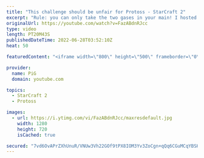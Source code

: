 ```yaml
---
title: "This challenge should be unfair for Protoss - StarCraft 2"
excerpt: "Rule: you can only take the two gases in your main! I hosted this tournament during Subathon 2.0 and we had a lot of Terran and Protoss players take part. You would think that MAN WITH GUN wins this but is Neeb a god? Neeb vs BattleB | Low Gas Tournament (Bo5 PvT) -- 🐷 Second Channel for Learning StarCraft"
originalUrl: https://youtube.com/watch?v=FazABdnRJcc
type: video
length: PT20M43S
publishedDateTime: 2022-06-28T03:52:10Z
heat: 50

featuredContent: "<iframe width=\"800\" height=\"500\" frameborder=\"0\" src=\"https://www.youtube.com/embed/FazABdnRJcc\" allow=\"accelerometer; autoplay; encrypted-media; gyroscope; picture-in-picture\" allowfullscreen></iframe>"

provider:
  name: PiG
  domain: youtube.com

topics:
  - StarCraft 2
  - Protoss

images:
  - url: https://i.ytimg.com/vi/FazABdnRJcc/maxresdefault.jpg
    width: 1280
    height: 720
    isCached: true

secured: "7vd6OvAPrZXhUnuR/VNUw3Vh22GOf9tPX8IOM3Yv3ZoCgn+qQq6CGuMCqYBSHM8i/0ayWDs/C/E6lmQArol2qod1Y7BOkLVVYfF5VPVveunx2bHs0DwnBKO7dBKDASsQWReDp+YS6wvtVDnBVUKjEc33rqq98eTBaWBlnRdF/HKcQegu42w5tI98t+04ChAhP+1liubc31NEILL2uBROkYHDHfQ9f2GxWwcFrFVDo6VoknvF53pZX/31a6F6hZSBPORCX430nTNIaZP1Gp6XCSf8OCKTaFyUVWJ7Sy2rP/gPTWnsZXLHEMKZWSqHWV2qaJqA34KBoIBqAwgyNnL20gx04HDgEb0lh3YfdY09c+6PwtAvYi8Ju9kMCKqf2Ot0n6ULnYiIOTxzKbxKr8h3RSlWQSojrkdyCvsmHXHkB7s=;fPt29e1U/Xa9EFcsvW1LIg=="
---
```


